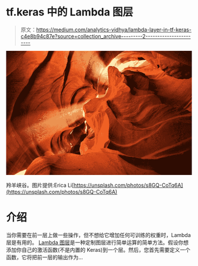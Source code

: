 # tf.keras 中的 Lambda 图层

> 原文：<https://medium.com/analytics-vidhya/lambda-layer-in-tf-keras-c4e8b94c87e?source=collection_archive---------2----------------------->

![](img/47cd290ccfb6cdacc98201169f73c59a.png)

羚羊峡谷。图片提供:Erica Li[https://unsplash.com/photos/s8GQ-CoTq6A](https://unsplash.com/photos/s8GQ-CoTq6A)

# 介绍

当你需要在前一层上做一些操作，但不想给它增加任何可训练的权重时，Lambda 层是有用的。 [Lambda 图层](https://l.facebook.com/l.php?u=https%3A%2F%2Fkeras.io%2Flayers%2Fcore%2F%3Ffbclid%3DIwAR2vUiR_v5HPiGgJnmicgz2kXKL8DCAbHxg9ZEjmLXMDfbXF0dXmmMUJ-3E%23lambda&h=AT174P7LbTMMgal6JQaE_CPGIvNupO0X-1VAxNFeNr-1T5calM7IcE5S2TC1L-ovNOdFhR7P-P8s_aG9QwdvNXOaBEwEz7Y0uMHwzzpAF_qv7mBb4U8ZvbuQa1he0A)是一种定制图层进行简单运算的简单方法。假设你想添加你自己的激活函数(不是内置的 Keras)到一个层。然后，您首先需要定义一个函数，它将把前一层的输出作为…